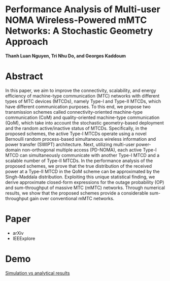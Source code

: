 # Performance Analysis of Multi-user NOMA Wireless-Powered mMTC Networks: A Stochastic Geometry Approach
**Thanh Luan Nguyen, Tri Nhu Do, and Georges Kaddoum**

# Abstract

In this paper, we aim to improve the connectivity, scalability, and energy efficiency of machine-type communication (MTC) networks with different types of MTC devices (MTCDs), namely Type-I and Type-II MTCDs, which have different communication purposes.
    To this end, we propose two transmission schemes called connectivity-oriented machine-type communication (CoM) and quality-oriented machine-type communication (QoM), which take into account the stochastic geometry-based deployment and the random active/inactive status of MTCDs. 
Specifically, in the proposed schemes, the active Type-I MTCDs operate using a novel Bernoulli random process-based simultaneous wireless information and power transfer (SWIPT) architecture.
    Next, utilizing multi-user power-domain non-orthogonal multiple access (PD-NOMA), each active Type-I MTCD can simultaneously communicate with another Type-I MTCD and a scalable number of Type-II MTCDs.
In the performance analysis of the proposed schemes, we prove that the true distribution of the received power at a Type-II MTCD in the QoM scheme can be approximated by the Singh-Maddala distribution. 
    Exploiting this unique statistical finding, we derive approximate closed-form expressions for the outage probability (OP) and sum-throughput of massive MTC (mMTC) networks.
Through numerical results, we show that the proposed schemes provide a considerable sum-throughput gain over conventional mMTC networks.


# Paper

- arXiv
- IEEExplore

# Demo

[Simulation vs analytical results](https://github.com/trinhudo/NOMA-mMTC/blob/main/demo_simulation_analytical_results.pdf)
